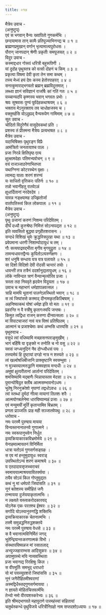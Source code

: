 ```yaml
---
title: ०१७
---
```

मैत्रेय उवाच -  
(अनुष्टुप्)  
एवं स भगवान् वैन्यः ख्यापितो गुणकर्मभिः ।  
छन्दयामास तान् कामैः प्रतिपूज्याभिनन्द्य च ॥ १ ॥  
ब्राह्मणप्रमुखान् वर्णान् भृत्यामात्यपुरोधसः ।  
पौरान् जानपदान् श्रेणीः प्रकृतीः समपूजयत् ॥ २ ॥  
विदुर उवाच -  
कस्माद्दधार गोरूपं धरित्री बहुरूपिणी ।  
यां दुदोह पृथुस्तत्र को वत्सो दोहनं च किम् ॥ ३ ॥  
प्रकृत्या विषमा देवी कृता तेन समा कथम् ।  
तस्य मेध्यं हयं देवः कस्य हेतोरपाहरत् ॥ ४ ॥  
सनत्कुमाराद्भगवतो ब्रह्मन् ब्रह्मविदुत्तमात् ।  
लब्ध्वा ज्ञानं सविज्ञानं राजर्षिः कां गतिं गतः ॥ ५ ॥  
यच्चान्यदपि कृष्णस्य भवान् भगवतः प्रभोः ।  
श्रवः सुश्रवसः पुण्यं पूर्वदेहकथाश्रयम् ॥ ६ ॥  
भक्ताय मेऽनुरक्ताय तव चाधोक्षजस्य च ।  
वक्तुमर्हसि योऽदुह्यद् वैन्यरूपेण गामिमाम् ॥ ७ ॥  
सूत उवाच -  
चोदितो विदुरेणैवं वासुदेवकथां प्रति ।  
प्रशस्य तं प्रीतमना मैत्रेयः प्रत्यभाषत ॥ ८ ॥  
मैत्रेय उवाच -  
यदाभिषिक्तः पृथुरङ्‌ग विप्रैः  
आमंत्रितो जनतायाश्च पालः ।  
प्रजा निरन्ने क्षितिपृष्ठ एत्य  
क्षुत्क्षामदेहाः पतिमभ्यवोचन् ॥ ९ ॥  
वयं राजञ्जाठरेणाभितप्ता  
यथाग्निना कोटरस्थेन वृक्षाः ।  
त्वामद्य याताः शरणं शरण्यं  
यः साधितो वृत्तिकरः पतिर्नः ॥ १० ॥  
तन्नो भवानीहतु रातवेऽन्नं  
क्षुधार्दितानां नरदेवदेव ।  
यावन्न नङ्‌क्ष्यामह उज्झितोर्जा  
वार्तापतिस्त्वं किल लोकपालः ॥ ११ ॥  
मैत्रेय उवाच -  
(अनुष्टुप्)  
पृथुः प्रजानां करुणं निशम्य परिदेवितम् ।  
दीर्घं दध्यौ कुरुश्रेष्ठ निमित्तं सोऽन्वपद्यत ॥ १२ ॥  
इति व्यवसितो बुद्ध्या प्रगृहीतशरासनः ।  
सन्दधे विशिखं भूमेः क्रुद्धस्त्रिपुरहा यथा ॥ १३ ॥  
प्रवेपमाना धरणी निशाम्योदायुधं च तम् ।  
गौः सत्यपाद्रवद्भीता मृगीव मृगयुद्रुता ॥ १४ ॥  
तामन्वधावत्तद्वैन्यः कुपितोऽत्यरुणेक्षणः ।  
शरं धनुषि सन्धाय यत्र यत्र पलायते ॥ १५ ॥  
सा दिशो विदिशो देवी रोदसी चान्तरं तयोः ।  
धावन्ती तत्र तत्रैनं ददर्शानूद्यतायुधम् ॥ १६ ॥  
लोके नाविन्दत त्राणं वैन्यान्मृत्योरिव प्रजाः ।  
त्रस्ता तदा निववृते हृदयेन विदूयता ॥ १७ ॥  
उवाच च महाभागं धर्मज्ञापन्नवत्सल ।  
त्राहि मामपि भूतानां पालनेऽवस्थितो भवान् ॥ १८ ॥  
स त्वं जिघांससे कस्माद् दीनामकृतकिल्बिषाम् ।  
अहनिष्यत्कथं योषां धर्मज्ञ इति यो मतः ॥ १९ ॥  
प्रहरन्ति न वै स्त्रीषु कृतागःस्वपि जन्तवः ।  
किमुत त्वद्विधा राजन् करुणा दीनवत्सलाः ॥ २० ॥  
मां विपाट्याजरां नावं यत्र विश्वं प्रतिष्ठितम् ।  
आत्मानं च प्रजाश्चेमाः कथं अम्भसि धास्यसि ॥ २१ ॥  
पृथुरुवाच -  
वसुधे त्वां वधिष्यामि मच्छासनपराङ्‌मुखीम् ।  
भागं बर्हिषि या वृङ्‌क्ते न तनोति च नो वसु ॥ २२ ॥  
यवसं जग्ध्यनुदिनं नैव दोग्ध्यौधसं पयः ।  
तस्यामेवं हि दुष्टायां दण्डो नात्र न शस्यते ॥ २३ ॥  
त्वं खल्वोषधिबीजानि प्राक्सृष्टानि स्वयम्भुवा ।  
न मुञ्चस्यात्मरुद्धानि मामवज्ञाय मन्दधीः ॥ २४ ॥  
अमूषां क्षुत्परीतानां आर्तानां परिदेवितम् ।  
शमयिष्यामि मद्बाणैः भिन्नायास्तव मेदसा ॥ २५ ॥  
पुमान्योषिदुत क्लीब आत्मसम्भावनोऽधमः ।  
भूतेषु निरनुक्रोशो नृपाणां तद्वधोऽवधः ॥ २६ ॥  
त्वां स्तब्धां दुर्मदां नीत्वा मायागां तिलशः शरैः ।  
आत्मयोगबलेनेमा धारयिष्याम्यहं प्रजाः ॥ २७ ॥  
एवं मन्युमयीं मूर्तिं कृतान्तमिव बिभ्रतम् ।  
प्रणता प्राञ्जलिः प्राह मही सञ्जातवेपथुः ॥ २८ ॥  
धरोवाच -  
नमः परस्मै पुरुषाय मायया  
विन्यस्तनानातनवे गुणात्मने ।  
नमः स्वरूपानुभवेन निर्धुत  
द्रव्यक्रियाकारकविभ्रमोर्मये ॥ २९ ॥  
येनाहमात्मायतनं विनिर्मिता  
धात्रा यतोऽयं गुणसर्गसङ्‌ग्रहः ।  
स एव मां हन्तुमुदायुधः स्वराड्  
उपस्थितोऽन्यं शरणं कमाश्रये ॥ ३० ॥  
य एतदादावसृजच्चराचरं  
स्वमाययात्माश्रययावितर्क्यया ।  
तयैव सोऽयं किल गोप्तुमुद्यतः  
कथं नु मां धर्मपरो जिघांसति ॥ ३१ ॥  
नूनं बतेशस्य समीहितं जनैः  
तन्मायया दुर्जययाकृतात्मभिः ।  
न लक्ष्यते यस्त्वकरोदकारयद्  
योऽनेक एकः परतश्च ईश्वरः ॥ ३२ ॥  
सर्गादि योऽस्यानुरुणद्धि शक्तिभिः  
द्रव्यक्रियाकारक चेतनात्मभिः ।  
तस्मै समुन्नद्धनिरुद्धशक्तये  
नमः परस्मै पुरुषाय वेधसे ॥ ३३ ॥  
स वै भवानात्मविनिर्मितं जगद्  
भूतेन्द्रियान्तःकरणात्मकं विभो ।  
संस्थापयिष्यन्नज मां रसातलाद्  
अभ्युज्जहाराम्भस आदिसूकरः ॥ ३४ ॥  
अपामुपस्थे मयि नाव्यवस्थिताः  
प्रजा भवानद्य रिरक्षिषुः किल ।  
स वीरमूर्तिः समभूद् धराधरो  
यो मां पयस्युग्रशरो जिघांससि ॥ ३५ ॥  
नूनं जनैरीहितमीश्वराणां  
अस्मद्विधैस्तद्गुणसर्गमायया ।  
न ज्ञायते मोहितचित्तवर्त्मभिः  
तेभ्यो नमो वीरयशस्करेभ्यः ॥ ३६ ॥  
इति श्रीमद्‌भागवते महापुराणे पारमहंस्यां संहितायां  
चतुर्थस्कन्धे पृथुविजये धरित्रीनिग्रहो नाम सप्तदशोऽध्यायः ॥ १७ ॥